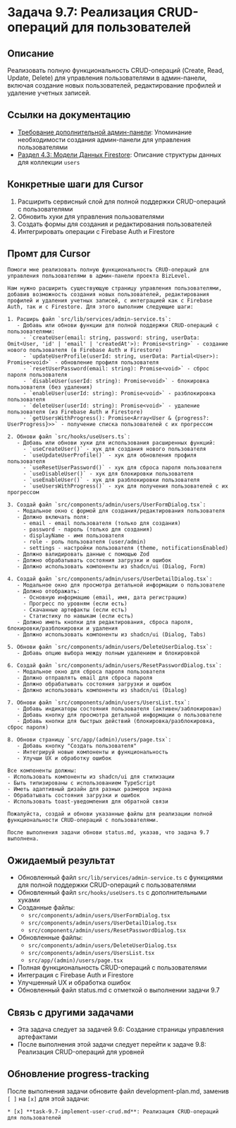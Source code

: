 # Задача 9.7: Реализация CRUD-операций для пользователей

## Описание
Реализовать полную функциональность CRUD-операций (Create, Read, Update, Delete) для управления пользователями в админ-панели, включая создание новых пользователей, редактирование профилей и удаление учетных записей.

## Ссылки на документацию
- [Требование дополнительной админ-панели](../paste.txt): Упоминание необходимости создания админ-панели для управления пользователями
- [Раздел 4.3: Модели Данных Firestore](../BizLevel-%20План%20Реализации%20Проекта.%2031.03.rtf): Описание структуры данных для коллекции `users`

## Конкретные шаги для Cursor
1. Расширить сервисный слой для полной поддержки CRUD-операций с пользователями
2. Обновить хуки для управления пользователями
3. Создать формы для создания и редактирования пользователей
4. Интегрировать операции с Firebase Auth и Firestore

## Промт для Cursor
```
Помоги мне реализовать полную функциональность CRUD-операций для управления пользователями в админ-панели проекта BizLevel.

Нам нужно расширить существующую страницу управления пользователями, добавив возможность создания новых пользователей, редактирования профилей и удаления учетных записей, с интеграцией как с Firebase Auth, так и с Firestore. Для этого выполним следующие шаги:

1. Расширь файл `src/lib/services/admin-service.ts`:
   - Добавь или обнови функции для полной поддержки CRUD-операций с пользователями:
     - `createUser(email: string, password: string, userData: Omit<User, 'id' | 'email' | 'createdAt'>): Promise<string>` - создание нового пользователя (в Firebase Auth и Firestore)
     - `updateUserProfile(userId: string, userData: Partial<User>): Promise<void>` - обновление профиля пользователя
     - `resetUserPassword(email: string): Promise<void>` - сброс пароля пользователя
     - `disableUser(userId: string): Promise<void>` - блокировка пользователя (без удаления)
     - `enableUser(userId: string): Promise<void>` - разблокировка пользователя
     - `deleteUser(userId: string): Promise<void>` - удаление пользователя (из Firebase Auth и Firestore)
     - `getUsersWithProgress(): Promise<Array<User & {progress?: UserProgress}>>` - получение списка пользователей с их прогрессом

2. Обнови файл `src/hooks/useUsers.ts`:
   - Добавь или обнови хуки для использования расширенных функций:
     - `useCreateUser()` - хук для создания нового пользователя
     - `useUpdateUserProfile()` - хук для обновления профиля пользователя
     - `useResetUserPassword()` - хук для сброса пароля пользователя
     - `useDisableUser()` - хук для блокировки пользователя
     - `useEnableUser()` - хук для разблокировки пользователя
     - `useUsersWithProgress()` - хук для получения пользователей с их прогрессом

3. Создай файл `src/components/admin/users/UserFormDialog.tsx`:
   - Модальное окно с формой для создания/редактирования пользователя
   - Должно включать поля:
     - email - email пользователя (только для создания)
     - password - пароль (только для создания)
     - displayName - имя пользователя
     - role - роль пользователя (user/admin)
     - settings - настройки пользователя (theme, notificationsEnabled)
   - Должно валидировать данные с помощью Zod
   - Должно обрабатывать состояния загрузки и ошибок
   - Должно использовать компоненты из shadcn/ui (Dialog, Form)

4. Создай файл `src/components/admin/users/UserDetailDialog.tsx`:
   - Модальное окно для просмотра детальной информации о пользователе
   - Должно отображать:
     - Основную информацию (email, имя, дата регистрации)
     - Прогресс по уровням (если есть)
     - Скачанные артефакты (если есть)
     - Статистику по навыкам (если есть)
   - Должно иметь кнопки для редактирования, сброса пароля, блокировки/разблокировки и удаления
   - Должно использовать компоненты из shadcn/ui (Dialog, Tabs)

5. Обнови файл `src/components/admin/users/DeleteUserDialog.tsx`:
   - Добавь опцию выбора между полным удалением и блокировкой

6. Создай файл `src/components/admin/users/ResetPasswordDialog.tsx`:
   - Модальное окно для сброса пароля пользователя
   - Должно отправлять email для сброса пароля
   - Должно обрабатывать состояния загрузки и ошибок
   - Должно использовать компоненты из shadcn/ui (Dialog)

7. Обнови файл `src/components/admin/users/UsersList.tsx`:
   - Добавь индикаторы состояния пользователя (активен/заблокирован)
   - Добавь кнопку для просмотра детальной информации о пользователе
   - Добавь кнопки для быстрых действий (блокировка/разблокировка, сброс пароля)

8. Обнови страницу `src/app/(admin)/users/page.tsx`:
   - Добавь кнопку "Создать пользователя"
   - Интегрируй новые компоненты и функциональность
   - Улучши UX и обработку ошибок

Все компоненты должны:
- Использовать компоненты из shadcn/ui для стилизации
- Быть типизированы с использованием TypeScript
- Иметь адаптивный дизайн для разных размеров экрана
- Обрабатывать состояния загрузки и ошибок
- Использовать toast-уведомления для обратной связи

Пожалуйста, создай и обнови указанные файлы для реализации полной функциональности CRUD-операций с пользователями.

После выполнения задачи обнови status.md, указав, что задача 9.7 выполнена.
```

## Ожидаемый результат
- Обновленный файл `src/lib/services/admin-service.ts` с функциями для полной поддержки CRUD-операций с пользователями
- Обновленный файл `src/hooks/useUsers.ts` с дополнительными хуками
- Созданные файлы:
  - `src/components/admin/users/UserFormDialog.tsx`
  - `src/components/admin/users/UserDetailDialog.tsx`
  - `src/components/admin/users/ResetPasswordDialog.tsx`
- Обновленные файлы:
  - `src/components/admin/users/DeleteUserDialog.tsx`
  - `src/components/admin/users/UsersList.tsx`
  - `src/app/(admin)/users/page.tsx`
- Полная функциональность CRUD-операций с пользователями
- Интеграция с Firebase Auth и Firestore
- Улучшенный UX и обработка ошибок
- Обновленный файл status.md с отметкой о выполнении задачи 9.7

## Связь с другими задачами
- Эта задача следует за задачей 9.6: Создание страницы управления артефактами
- После выполнения этой задачи следует перейти к задаче 9.8: Реализация CRUD-операций для уровней

## Обновление progress-tracking
После выполнения задачи обновите файл development-plan.md, заменив `[ ]` на `[x]` для этой задачи:
```
* [x] **task-9.7-implement-user-crud.md**: Реализация CRUD-операций для пользователей
```
